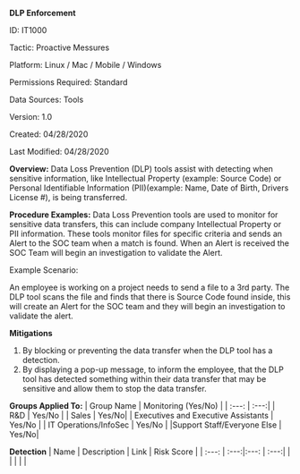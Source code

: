**DLP Enforcement**

ID: IT1000

Tactic: Proactive Messures

Platform: Linux / Mac / Mobile / Windows

Permissions Required: Standard

Data Sources: Tools

Version: 1.0

Created: 04/28/2020

Last Modified: 04/28/2020


**Overview:**
Data Loss Prevention (DLP) tools assist with detecting when sensitive information, like Intellectual Property (example: Source Code) or Personal Identifiable Information (PII)(example: Name, Date of Birth, Drivers License #), is being transferred. 

**Procedure Examples:**
Data Loss Prevention tools are used to monitor for sensitive data transfers, this can include company Intellectual Property or PII information. These tools monitor files for specific criteria and sends an Alert to the SOC team when a match is found. When an Alert is received the SOC Team will begin an investigation to validate the Alert. 

Example Scenario:

An employee is working on a project needs to send a file to a 3rd party. The DLP tool scans the file and finds that there is Source Code found inside, this will create an Alert for the SOC team and they will begin an investigation to validate the alert. 

**Mitigations**
1. By blocking or preventing the data transfer when the DLP tool has a detection.
2. By displaying a pop-up message, to inform the employee, that the DLP tool has detected something within their data transfer that may be sensitive and allow them to stop the data transfer. 





**Groups Applied To:**
| Group Name | Monitoring (Yes/No) |
| :---: | :---:|
| R&D	| Yes/No |
| Sales | Yes/No|
| Executives and Executive Assistants |	Yes/No |
| IT Operations/InfoSec	| Yes/No |
|Support Staff/Everyone Else | Yes/No|

**Detection**
| Name | Description | Link | Risk Score |
| :---: | :---:|:---: | :---:|
|  | | | |  





